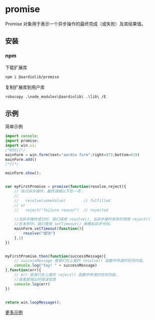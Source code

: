 # promise

Promise 对象用于表示一个异步操作的最终完成（或失败）及其结果值。


## 安装
### npm

下载扩展库
``` bash
npm i @aardiolib/promise
```

复制扩展库到用户库
``` bash
robocopy .\node_modules\@aardiolib\ .\lib\ /E
```

## 示例

简单示例
```js
import console;
import promise;
import win.ui;
/*DSG{{*/
mainForm = win.form(text="aardio form";right=973;bottom=619)
mainForm.add()
/*}}*/

mainForm.show();


var myFirstPromise = promise(function(resolve,reject){
	// 执行异步操作，最终调用以下任一项：
  	//
  	//   resolve(someValue)        // fulfilled
  	// or
  	//   reject("failure reason")  // rejected
	
	//当异步操作成功时，我们调用 resolve()，当异步操作失败时调用 reject()
	//在本例中，我们使用 setTimeout() 来模拟异步代码。
	mainForm.setTimeout(function(){
	    resolve("成功")
	},1)
})


myFirstPromise.then(function(successMessage){
	// successMessage 是我们在上面的 resolve() 函数中传递的任何内容。
  	console.log("Yay! " + successMessage)
},function(err){
	// err 是我们在上面的 reject() 函数中传递的任何内容。
	//或者是抛出的错误信息
  	console.log(err)
})


return win.loopMessage(); 
```

[更多示例](./example/)